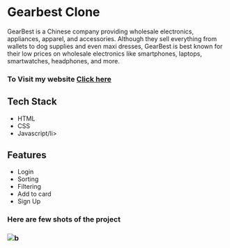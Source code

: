 
<h1>Gearbest Clone</h1>
<P>GearBest is a Chinese company providing wholesale electronics, appliances, apparel, and accessories. Although they sell everything from wallets to dog supplies and even maxi dresses, GearBest is best known for their low prices on wholesale electronics like smartphones, laptops, smartwatches, headphones, and more.</P>

<h3>To Visit my website   <a href='https://kaleidoscopic-phoenix-a0b181.netlify.app/'>Click here</a></h3>

<h2>Tech Stack</h2>
<div>
  <ul>
    <li> HTML</li>
     <li>CSS</li>
     <li>Javascript/li>
    
  </ul>
</div>
<h2>Features</h2>
  <ul>
    <li>Login</li>
     <li>Sorting</li>
     <li>Filtering</li>
     <li>Add to card</li>
     <li>Sign Up</li>
    
  </ul>

<h3>Here are few shots of the project<h3/>
<img src='https://user-images.githubusercontent.com/103955930/211533068-1d8e6157-65e8-4753-94f2-d0fbd97a6086.png'alt='b'></img>


